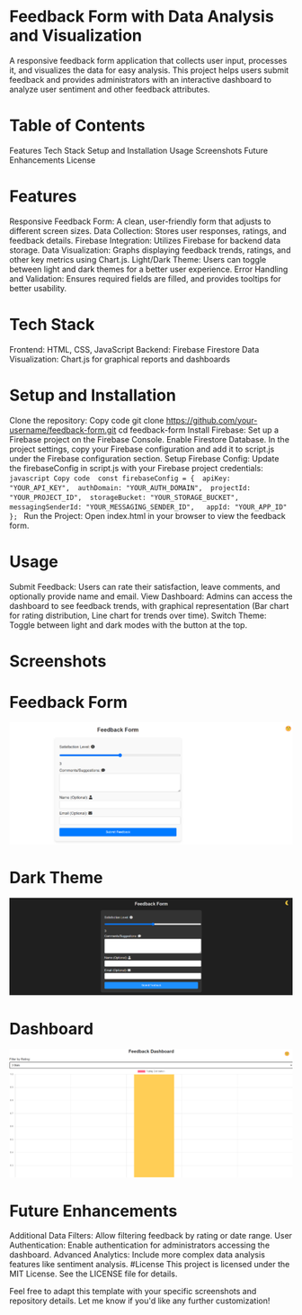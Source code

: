 
# Feedback Form with Data Analysis and Visualization
A responsive feedback form application that collects user input, processes it, and visualizes the data for easy analysis. This project helps users submit feedback and provides administrators with an interactive dashboard to analyze user sentiment and other feedback attributes.

# Table of Contents
Features
Tech Stack
Setup and Installation
Usage
Screenshots
Future Enhancements
License
# Features
Responsive Feedback Form: A clean, user-friendly form that adjusts to different screen sizes.
Data Collection: Stores user responses, ratings, and feedback details.
Firebase Integration: Utilizes Firebase for backend data storage.
Data Visualization: Graphs displaying feedback trends, ratings, and other key metrics using Chart.js.
Light/Dark Theme: Users can toggle between light and dark themes for a better user experience.
Error Handling and Validation: Ensures required fields are filled, and provides tooltips for better usability.
# Tech Stack
Frontend: HTML, CSS, JavaScript
Backend: Firebase Firestore
Data Visualization: Chart.js for graphical reports and dashboards
# Setup and Installation
Clone the repository:
Copy code
git clone https://github.com/your-username/feedback-form.git
cd feedback-form
Install Firebase:
Set up a Firebase project on the Firebase Console.
Enable Firestore Database.
In the project settings, copy your Firebase configuration and add it to script.js under the Firebase configuration section.
Setup Firebase Config: Update the firebaseConfig in script.js with your Firebase project credentials:
` javascript
Copy code 
const firebaseConfig = { 
  apiKey: "YOUR_API_KEY", 
  authDomain: "YOUR_AUTH_DOMAIN", 
  projectId: "YOUR_PROJECT_ID", 
  storageBucket: "YOUR_STORAGE_BUCKET",  
  messagingSenderId: "YOUR_MESSAGING_SENDER_ID",  
  appId: "YOUR_APP_ID"  
};  ` 
Run the Project: Open index.html in your browser to view the feedback form.

# Usage
Submit Feedback: Users can rate their satisfaction, leave comments, and optionally provide name and email.
View Dashboard: Admins can access the dashboard to see feedback trends, with graphical representation (Bar chart for rating distribution, Line chart for trends over time).
Switch Theme: Toggle between light and dark modes with the button at the top.
# Screenshots


# Feedback Form
![FeedbackForm main Page](./feedbackForm.png)
# Dark Theme
![Dark Theme](./darkMode.png)

# Dashboard
![DashBoard main Page](./dashBoard.png)
# Future Enhancements
Additional Data Filters: Allow filtering feedback by rating or date range.
User Authentication: Enable authentication for administrators accessing the dashboard.
Advanced Analytics: Include more complex data analysis features like sentiment analysis.
#License
This project is licensed under the MIT License. See the LICENSE file for details.

Feel free to adapt this template with your specific screenshots and repository details. Let me know if you'd like any further customization!
